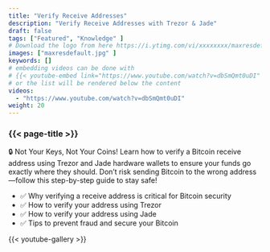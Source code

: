 ```yaml
---
title: "Verify Receive Addresses"
description: "Verify Receive Addresses with Trezor & Jade"
draft: false
tags: ["Featured", "Knowledge" ]
# Download the logo from here https://i.ytimg.com/vi/xxxxxxxx/maxresdefault.jpg
images: ["maxresdefault.jpg" ]
keywords: []
# embedding videos can be done with 
# {{< youtube-embed link="https://www.youtube.com/watch?v=dbSmQmt0uDI" >}}
# or the list will be rendered below the content
videos:
  - "https://www.youtube.com/watch?v=dbSmQmt0uDI"
weight: 20
---
```


### {{< page-title >}}  

🔒 Not Your Keys, Not Your Coins! Learn how to verify a Bitcoin receive address using Trezor and Jade hardware wallets to ensure your funds go exactly where they should. Don’t risk sending Bitcoin to the wrong address—follow this step-by-step guide to stay safe!

- ✅ Why verifying a receive address is critical for Bitcoin security
- ✅ How to verify your address using Trezor
- ✅ How to verify your address using Jade
- ✅ Tips to prevent fraud and secure your Bitcoin

{{< youtube-gallery >}}
